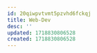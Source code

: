 ```yaml
---
id: 20qiwpvtvmt5pzvhd6fckqj
title: Web-Dev
desc: ''
updated: 1718830806528
created: 1718830806528
---
```

